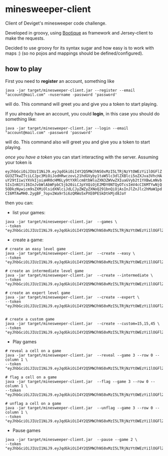 # minesweeper-client

Client of Deviget's minesweeper code challenge.

Developed in groovy, using [Bootique](http://bootique.io) as framework and Jersey-client to make the requests.

Decided to use groovy for its syntax sugar and how easy is to work with maps :) (so no pojos and mappings should be defined/configured).

## how to play

First you need to **register** an account, something like

```shell script
java -jar target/minesweeper-client.jar --register --email "account@mail.com" -nusername -password 'password'
```

will do. This command will greet you and give you a token to start playing.

If you already have an account, you could **login**, in this case you should do something like:

```shell script
java -jar target/minesweeper-client.jar --login --email "account@mail.com" -password 'password'
```

will do. This command also will greet you and give you a token to start playing.

_once you have a token_ you can start interacting with the server. Assuming your token is

`eyJhbGciOiJIUzI1NiJ9.eyJqdGkiOiI4Y2Q5MWJhNS0xMzI5LTRjNzYtOWEzYi1lOGFlZGU3ZTkwZTciLCJpc3MiOiJodHRwczovL21hdGVyby1taW5lc3dlZXBlci5oZXJva3VhcHAuY29tIiwiYXVkIjoiaHR0cHM6Ly9tYXRlcm8tbWluZXN3ZWVwZXIuaGVyb2t1YXBwLmNvbSIsInN1YiI6InJvbWlAbWFpbC5jb20iLCJpYXQiOjE2MDY0NTQyOTcsImV4cCI6MTYwNjQ5ODkzNywicm9sZXMiOlsidXNlciJdLCJyZWZyZXNoQ291bnQiOjAsInJlZnJlc2hMaW1pdCI6MTAwMH0.2ygBF_7opv2Wa9r5i6zQRWo5xPXE0PESkDtkMjd8JaY`

then you can:

- list your games:
```shell script
java -jar target/minesweeper-client.jar  --games \
--token "eyJhbGciOiJIUzI1NiJ9.eyJqdGkiOiI4Y2Q5MWJhNS0xMzI5LTRjNzYtOWEzYi1lOGFlZGU3ZTkwZTciLCJpc3MiOiJodHRwczovL21hdGVyby1taW5lc3dlZXBlci5oZXJva3VhcHAuY29tIiwiYXVkIjoiaHR0cHM6Ly9tYXRlcm8tbWluZXN3ZWVwZXIuaGVyb2t1YXBwLmNvbSIsInN1YiI6InJvbWlAbWFpbC5jb20iLCJpYXQiOjE2MDY0NTQyOTcsImV4cCI6MTYwNjQ5ODkzNywicm9sZXMiOlsidXNlciJdLCJyZWZyZXNoQ291bnQiOjAsInJlZnJlc2hMaW1pdCI6MTAwMH0.2ygBF_7opv2Wa9r5i6zQRWo5xPXE0PESkDtkMjd8JaY"
```

- create a game:
```shell script
# create an easy level game
java -jar target/minesweeper-client.jar  --create --easy \
--token "eyJhbGciOiJIUzI1NiJ9.eyJqdGkiOiI4Y2Q5MWJhNS0xMzI5LTRjNzYtOWEzYi1lOGFlZGU3ZTkwZTciLCJpc3MiOiJodHRwczovL21hdGVyby1taW5lc3dlZXBlci5oZXJva3VhcHAuY29tIiwiYXVkIjoiaHR0cHM6Ly9tYXRlcm8tbWluZXN3ZWVwZXIuaGVyb2t1YXBwLmNvbSIsInN1YiI6InJvbWlAbWFpbC5jb20iLCJpYXQiOjE2MDY0NTQyOTcsImV4cCI6MTYwNjQ5ODkzNywicm9sZXMiOlsidXNlciJdLCJyZWZyZXNoQ291bnQiOjAsInJlZnJlc2hMaW1pdCI6MTAwMH0.2ygBF_7opv2Wa9r5i6zQRWo5xPXE0PESkDtkMjd8JaY"

# create an intermediate level game
java -jar target/minesweeper-client.jar  --create --intermediate \
--token "eyJhbGciOiJIUzI1NiJ9.eyJqdGkiOiI4Y2Q5MWJhNS0xMzI5LTRjNzYtOWEzYi1lOGFlZGU3ZTkwZTciLCJpc3MiOiJodHRwczovL21hdGVyby1taW5lc3dlZXBlci5oZXJva3VhcHAuY29tIiwiYXVkIjoiaHR0cHM6Ly9tYXRlcm8tbWluZXN3ZWVwZXIuaGVyb2t1YXBwLmNvbSIsInN1YiI6InJvbWlAbWFpbC5jb20iLCJpYXQiOjE2MDY0NTQyOTcsImV4cCI6MTYwNjQ5ODkzNywicm9sZXMiOlsidXNlciJdLCJyZWZyZXNoQ291bnQiOjAsInJlZnJlc2hMaW1pdCI6MTAwMH0.2ygBF_7opv2Wa9r5i6zQRWo5xPXE0PESkDtkMjd8JaY"

# create an expert level game
java -jar target/minesweeper-client.jar  --create --expert \
--token "eyJhbGciOiJIUzI1NiJ9.eyJqdGkiOiI4Y2Q5MWJhNS0xMzI5LTRjNzYtOWEzYi1lOGFlZGU3ZTkwZTciLCJpc3MiOiJodHRwczovL21hdGVyby1taW5lc3dlZXBlci5oZXJva3VhcHAuY29tIiwiYXVkIjoiaHR0cHM6Ly9tYXRlcm8tbWluZXN3ZWVwZXIuaGVyb2t1YXBwLmNvbSIsInN1YiI6InJvbWlAbWFpbC5jb20iLCJpYXQiOjE2MDY0NTQyOTcsImV4cCI6MTYwNjQ5ODkzNywicm9sZXMiOlsidXNlciJdLCJyZWZyZXNoQ291bnQiOjAsInJlZnJlc2hMaW1pdCI6MTAwMH0.2ygBF_7opv2Wa9r5i6zQRWo5xPXE0PESkDtkMjd8JaY"


# create a custom game
java -jar target/minesweeper-client.jar  --create --custom=15,15,45 \
--token "eyJhbGciOiJIUzI1NiJ9.eyJqdGkiOiI4Y2Q5MWJhNS0xMzI5LTRjNzYtOWEzYi1lOGFlZGU3ZTkwZTciLCJpc3MiOiJodHRwczovL21hdGVyby1taW5lc3dlZXBlci5oZXJva3VhcHAuY29tIiwiYXVkIjoiaHR0cHM6Ly9tYXRlcm8tbWluZXN3ZWVwZXIuaGVyb2t1YXBwLmNvbSIsInN1YiI6InJvbWlAbWFpbC5jb20iLCJpYXQiOjE2MDY0NTQyOTcsImV4cCI6MTYwNjQ5ODkzNywicm9sZXMiOlsidXNlciJdLCJyZWZyZXNoQ291bnQiOjAsInJlZnJlc2hMaW1pdCI6MTAwMH0.2ygBF_7opv2Wa9r5i6zQRWo5xPXE0PESkDtkMjd8JaY"
```

- Play games
```shell script
# reveal a cell on a game
java -jar target/minesweeper-client.jar  --reveal --game 3 --row 0 --column 1 \
--token "eyJhbGciOiJIUzI1NiJ9.eyJqdGkiOiI4Y2Q5MWJhNS0xMzI5LTRjNzYtOWEzYi1lOGFlZGU3ZTkwZTciLCJpc3MiOiJodHRwczovL21hdGVyby1taW5lc3dlZXBlci5oZXJva3VhcHAuY29tIiwiYXVkIjoiaHR0cHM6Ly9tYXRlcm8tbWluZXN3ZWVwZXIuaGVyb2t1YXBwLmNvbSIsInN1YiI6InJvbWlAbWFpbC5jb20iLCJpYXQiOjE2MDY0NTQyOTcsImV4cCI6MTYwNjQ5ODkzNywicm9sZXMiOlsidXNlciJdLCJyZWZyZXNoQ291bnQiOjAsInJlZnJlc2hMaW1pdCI6MTAwMH0.2ygBF_7opv2Wa9r5i6zQRWo5xPXE0PESkDtkMjd8JaY"

# flag a cell on a game
java -jar target/minesweeper-client.jar  --flag --game 3 --row 0 --column 1 \
--token "eyJhbGciOiJIUzI1NiJ9.eyJqdGkiOiI4Y2Q5MWJhNS0xMzI5LTRjNzYtOWEzYi1lOGFlZGU3ZTkwZTciLCJpc3MiOiJodHRwczovL21hdGVyby1taW5lc3dlZXBlci5oZXJva3VhcHAuY29tIiwiYXVkIjoiaHR0cHM6Ly9tYXRlcm8tbWluZXN3ZWVwZXIuaGVyb2t1YXBwLmNvbSIsInN1YiI6InJvbWlAbWFpbC5jb20iLCJpYXQiOjE2MDY0NTQyOTcsImV4cCI6MTYwNjQ5ODkzNywicm9sZXMiOlsidXNlciJdLCJyZWZyZXNoQ291bnQiOjAsInJlZnJlc2hMaW1pdCI6MTAwMH0.2ygBF_7opv2Wa9r5i6zQRWo5xPXE0PESkDtkMjd8JaY"

# unflag a cell on a game
java -jar target/minesweeper-client.jar  --unflag --game 3 --row 0 --column 1 \
--token "eyJhbGciOiJIUzI1NiJ9.eyJqdGkiOiI4Y2Q5MWJhNS0xMzI5LTRjNzYtOWEzYi1lOGFlZGU3ZTkwZTciLCJpc3MiOiJodHRwczovL21hdGVyby1taW5lc3dlZXBlci5oZXJva3VhcHAuY29tIiwiYXVkIjoiaHR0cHM6Ly9tYXRlcm8tbWluZXN3ZWVwZXIuaGVyb2t1YXBwLmNvbSIsInN1YiI6InJvbWlAbWFpbC5jb20iLCJpYXQiOjE2MDY0NTQyOTcsImV4cCI6MTYwNjQ5ODkzNywicm9sZXMiOlsidXNlciJdLCJyZWZyZXNoQ291bnQiOjAsInJlZnJlc2hMaW1pdCI6MTAwMH0.2ygBF_7opv2Wa9r5i6zQRWo5xPXE0PESkDtkMjd8JaY"
```

- Pause games
```shell script
java -jar target/minesweeper-client.jar  --pause --game 2 \
--token "eyJhbGciOiJIUzI1NiJ9.eyJqdGkiOiI4Y2Q5MWJhNS0xMzI5LTRjNzYtOWEzYi1lOGFlZGU3ZTkwZTciLCJpc3MiOiJodHRwczovL21hdGVyby1taW5lc3dlZXBlci5oZXJva3VhcHAuY29tIiwiYXVkIjoiaHR0cHM6Ly9tYXRlcm8tbWluZXN3ZWVwZXIuaGVyb2t1YXBwLmNvbSIsInN1YiI6InJvbWlAbWFpbC5jb20iLCJpYXQiOjE2MDY0NTQyOTcsImV4cCI6MTYwNjQ5ODkzNywicm9sZXMiOlsidXNlciJdLCJyZWZyZXNoQ291bnQiOjAsInJlZnJlc2hMaW1pdCI6MTAwMH0.2ygBF_7opv2Wa9r5i6zQRWo5xPXE0PESkDtkMjd8JaY"
```
